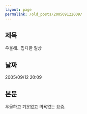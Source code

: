 ```yaml
---
layout: page
permalink: /old_posts/200509122009/
---
```


## 제목
우울해.. 잡다한 일상

## 날짜
2005/09/12 20:09

## 본문
우울하고 기운없고 의욕없는 요즘.